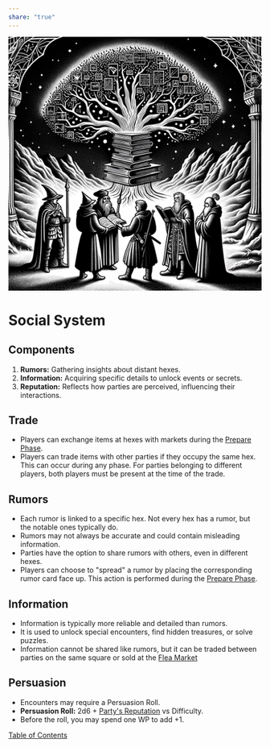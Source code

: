 ```yaml
---  
share: "true"  
---  
```

  
![social-system](./social-system.png)    
    
# Social System    
## Components    
    
1. **Rumors:** Gathering insights about distant hexes.    
2. **Information:** Acquiring specific details to unlock events or secrets.    
3. **Reputation:** Reflects how parties are perceived, influencing their interactions.    
    
## Trade    
    
- Players can exchange items at hexes with markets during the [Prepare Phase](./Prepare%20Phase.html).    
- Players can trade items with other parties if they occupy the same hex. This can occur during any phase. For parties belonging to different players, both players must be present at the time of the trade.    
    
## Rumors    
    
- Each rumor is linked to a specific hex. Not every hex has a rumor, but the notable ones typically do.    
- Rumors may not always be accurate and could contain misleading information.    
- Parties have the option to share rumors with others, even in different hexes.    
- Players can choose to "spread" a rumor by placing the corresponding rumor card face up. This action is performed during the [Prepare Phase](./Prepare%20Phase.html).    
    
## Information    
    
- Information is typically more reliable and detailed than rumors.    
- It is used to unlock special encounters, find hidden treasures, or solve puzzles.    
- Information cannot be shared like rumors, but it can be traded between parties on the same square or sold at the [Flea Market](./Flea%20Market.html)    
    
## Persuasion    
    
- Encounters may require a Persuasion Roll.    
- **Persuasion Roll:** 2d6 + [Party's Reputation](./Party's%20Reputation.html) vs Difficulty.    
- Before the roll, you may spend one WP to add +1.    
    
[Table of Contents](./Table%20of%20Contents.html)
